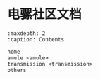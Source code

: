 电骡社区文档
====================================

```{toctree}
:maxdepth: 2
:caption: Contents

home
amule <amule>
transmission <transmission>
others
```


